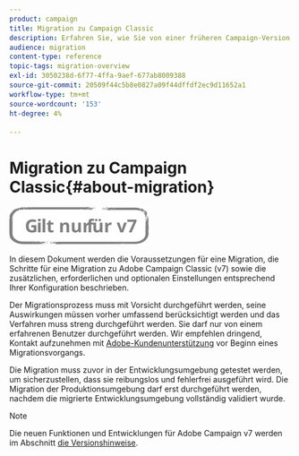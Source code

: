 ```yaml
---
product: campaign
title: Migration zu Campaign Classic
description: Erfahren Sie, wie Sie von einer früheren Campaign-Version zu Campaign Classic migrieren
audience: migration
content-type: reference
topic-tags: migration-overview
exl-id: 3050238d-6f77-4ffa-9aef-677ab8009388
source-git-commit: 20509f44c5b8e0827a09f44dffdf2ec9d11652a1
workflow-type: tm+mt
source-wordcount: '153'
ht-degree: 4%

---
```


# Migration zu Campaign Classic{#about-migration}

![](../../assets/v7-only.svg)

In diesem Dokument werden die Voraussetzungen für eine Migration, die Schritte für eine Migration zu Adobe Campaign Classic (v7) sowie die zusätzlichen, erforderlichen und optionalen Einstellungen entsprechend Ihrer Konfiguration beschrieben.

Der Migrationsprozess muss mit Vorsicht durchgeführt werden, seine Auswirkungen müssen vorher umfassend berücksichtigt werden und das Verfahren muss streng durchgeführt werden. Sie darf nur von einem erfahrenen Benutzer durchgeführt werden. Wir empfehlen dringend, Kontakt aufzunehmen mit [Adobe-Kundenunterstützung](https://helpx.adobe.com/de/enterprise/admin-guide.html/enterprise/using/support-for-experience-cloud.ug.html) vor Beginn eines Migrationsvorgangs.

Die Migration muss zuvor in der Entwicklungsumgebung getestet werden, um sicherzustellen, dass sie reibungslos und fehlerfrei ausgeführt wird. Die Migration der Produktionsumgebung darf erst durchgeführt werden, nachdem die migrierte Entwicklungsumgebung vollständig validiert wurde.

>[!NOTE]
>
>Die neuen Funktionen und Entwicklungen für Adobe Campaign v7 werden im Abschnitt [die Versionshinweise](../../rn/using/latest-release.md).
